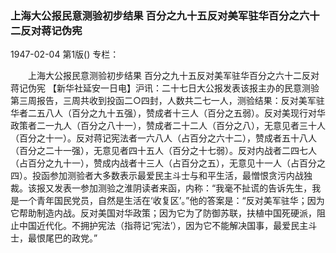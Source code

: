 ### 上海大公报民意测验初步结果  百分之九十五反对美军驻华百分之六十二反对蒋记伪宪

1947-02-04
第1版()
专栏：

　　上海大公报民意测验初步结果
    百分之九十五反对美军驻华百分之六十二反对蒋记伪宪
    【新华社延安一日电】沪讯：二十七日大公报发表该报主办的民意测验第三周报告，三周共收到投函二○四封，人数共二七一人，测验结果：反对美军驻华者二五八人（百分之九十五强），赞成者十三人（百分之五弱）。反对美现行对华政策者二一九人（百分之八十一），赞成者二十二人（百分之八），无意见者三十人（百分之十一）。反对蒋记宪法者一六八人（占百分之六十二），赞成者五十八人（百分之二十一强），无意见者四十五人（百分之十七弱）。反对内战者二四七人（占百分之九十一），赞成内战者十三人（占百分之五），无意见十一人（占百分之四）。投函参加测验者大多数表示最爱民主斗士与和平生活，最憎恨贪污内战独裁。该报又发表一参加测验之淮阴读者来函，内称：“我毫不扯谎的告诉先生，我是一个青年国民党员，自然是生活在‘收复区’。”他的答案是：“反对美军驻华；因为它帮助制造内战。反对美国对华政策；因为它为了防御苏联，扶植中国死硬派，阻止中国近代化。不拥护宪法（指蒋记‘宪法’），因为它不能解决国事，最爱民主斗士，最恨尾巴的政党。”
